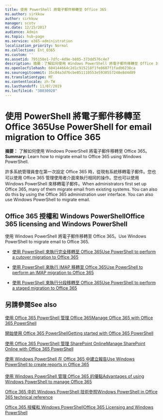 ```yaml
---
title: 使用 PowerShell 將電子郵件移轉至 Office 365
ms.author: sirkkuw
author: sirkkuw
manager: scotv
ms.date: 12/15/2017
audience: Admin
ms.topic: hub-page
ms.service: o365-administration
localization_priority: Normal
ms.collection: Ent_O365
ms.custom: ''
ms.assetid: 795158e1-7dfc-4d9e-b805-373dd576c4e7
description: 摘要：了解如何使用 Windows PowerShell 將電子郵件移轉至 Office 365。
ms.openlocfilehash: 604144664c2d1c915218f1fe0607f1fadb6238ca
ms.sourcegitcommit: 35c04a3d76cbe851110553e5930557248e8d4d89
ms.translationtype: MT
ms.contentlocale: zh-TW
ms.lasthandoff: 11/07/2019
ms.locfileid: "38030928"
---
```

# <a name="use-powershell-for-email-migration-to-office-365"></a><span data-ttu-id="b5376-103">使用 PowerShell 將電子郵件移轉至 Office 365</span><span class="sxs-lookup"><span data-stu-id="b5376-103">Use PowerShell for email migration to Office 365</span></span>

 <span data-ttu-id="b5376-104">**摘要：** 了解如何使用 Windows PowerShell 將電子郵件移轉至 Office 365。</span><span class="sxs-lookup"><span data-stu-id="b5376-104">**Summary:** Learn how to migrate email to Office 365 using Windows PowerShell.</span></span>
  
<span data-ttu-id="b5376-p101">許多系統管理員會在第一次設定 Office 365 時，從現有系統移轉電子郵件。您也可以使用 Office 365 管理使用者介面來執行相同的操作。您也可以使用 Windows PowerShell 來移轉電子郵件。</span><span class="sxs-lookup"><span data-stu-id="b5376-p101">When administrators first set up Office 365, many of them migrate email from existing systems. You can also do this by using the Office 365 administration user interface. You can also use Windows PowerShell to migrate email.</span></span>
  
## <a name="office-365-licensing-and-windows-powershell"></a><span data-ttu-id="b5376-108">Office 365 授權和 Windows PowerShell</span><span class="sxs-lookup"><span data-stu-id="b5376-108">Office 365 licensing and Windows PowerShell</span></span>

<span data-ttu-id="b5376-109">使用 Windows PowerShell 將電子郵件移轉至 Office 365。</span><span class="sxs-lookup"><span data-stu-id="b5376-109">Use Windows PowerShell to migrate email to Office 365.</span></span> 
  
- [<span data-ttu-id="b5376-110">使用 PowerShell 來執行完全移轉至 Office 365</span><span class="sxs-lookup"><span data-stu-id="b5376-110">Use PowerShell to perform a cutover migration to Office 365</span></span>](use-powershell-to-perform-a-cutover-migration-to-office-365.md)
    
- [<span data-ttu-id="b5376-111">使用 PowerShell 來執行 IMAP 移轉至 Office 365</span><span class="sxs-lookup"><span data-stu-id="b5376-111">Use PowerShell to perform an IMAP migration to Office 365</span></span>](use-powershell-to-perform-an-imap-migration-to-office-365.md)
    
- [<span data-ttu-id="b5376-112">使用 PowerShell 來執行分段移轉至 Office 365</span><span class="sxs-lookup"><span data-stu-id="b5376-112">Use PowerShell to perform a staged migration to Office 365</span></span>](use-powershell-to-perform-a-staged-migration-to-office-365.md)
    
## <a name="see-also"></a><span data-ttu-id="b5376-113">另請參閱</span><span class="sxs-lookup"><span data-stu-id="b5376-113">See also</span></span>

#### 

[<span data-ttu-id="b5376-114">使用 Office 365 PowerShell 管理 Office 365</span><span class="sxs-lookup"><span data-stu-id="b5376-114">Manage Office 365 with Office 365 PowerShell</span></span>](manage-office-365-with-office-365-powershell.md)
  
[<span data-ttu-id="b5376-115">開始使用 Office 365 PowerShell</span><span class="sxs-lookup"><span data-stu-id="b5376-115">Getting started with Office 365 PowerShell</span></span>](getting-started-with-office-365-powershell.md)
  
[<span data-ttu-id="b5376-116">使用 Office 365 PowerShell 管理 SharePoint Online</span><span class="sxs-lookup"><span data-stu-id="b5376-116">Manage SharePoint Online with Office 365 PowerShell</span></span>](manage-sharepoint-online-with-office-365-powershell.md)
  
[<span data-ttu-id="b5376-117">使用 Windows PowerShell 在 Office 365 中建立報告</span><span class="sxs-lookup"><span data-stu-id="b5376-117">Use Windows PowerShell to create reports in Office 365</span></span>](use-windows-powershell-to-create-reports-in-office-365.md)
#### 

[<span data-ttu-id="b5376-118">使用 Windows PowerShell 管理 Office 365 的優點</span><span class="sxs-lookup"><span data-stu-id="b5376-118">Advantages of using Windows PowerShell to manage Office 365</span></span>](https://technet.microsoft.com/library/15144a50-453e-4cd5-befd-bc6736697967.aspx)
  
[<span data-ttu-id="b5376-119">Office 365 中的 Windows PowerShell 技術參照</span><span class="sxs-lookup"><span data-stu-id="b5376-119">Windows PowerShell in Office 365 technical reference</span></span>](https://technet.microsoft.com/library/10d5c66a-7579-4319-aaa5-7a5e21d49cea.aspx)
  
[<span data-ttu-id="b5376-120">Office 365 授權和 Windows PowerShell</span><span class="sxs-lookup"><span data-stu-id="b5376-120">Office 365 Licensing and Windows PowerShell</span></span>](https://technet.microsoft.com/library/6ca0e430-f7ba-4184-becf-14c6c5c8dde5.aspx)

